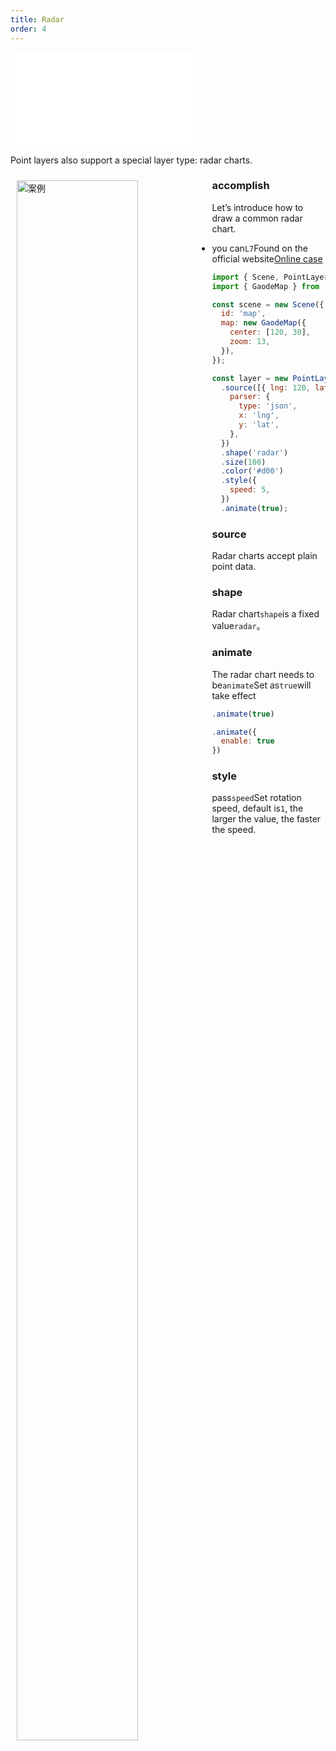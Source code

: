 ```yaml
---
title: Radar
order: 4
---
```


<embed src="@/docs/api/common/style.md"></embed>

Point layers also support a special layer type: radar charts.

<div>
  <div style="width:60%;float:left; margin: 10px;">
    <img  width="80%" alt="案例" src='https://gw.alipayobjects.com/mdn/rms_816329/afts/img/A*YJmVRpmW7FEAAAAAAAAAAAAAARQnAQ'>
  </div>
</div>

### accomplish

Let’s introduce how to draw a common radar chart.

- you can`L7`Found on the official website[Online case](/examples/point/scatter#radarpoint)

```javascript
import { Scene, PointLayer } from '@antv/l7';
import { GaodeMap } from '@antv/l7-maps';

const scene = new Scene({
  id: 'map',
  map: new GaodeMap({
    center: [120, 30],
    zoom: 13,
  }),
});

const layer = new PointLayer()
  .source([{ lng: 120, lat: 30 }], {
    parser: {
      type: 'json',
      x: 'lng',
      y: 'lat',
    },
  })
  .shape('radar')
  .size(100)
  .color('#d00')
  .style({
    speed: 5,
  })
  .animate(true);
```

### source

Radar charts accept plain point data.

### shape

Radar chart`shape`is a fixed value`radar`。

### animate

The radar chart needs to be`animate`Set as`true`will take effect

```javascript
.animate(true)

.animate({
  enable: true
})
```

### style

pass`speed`Set rotation speed, default is`1`, the larger the value, the faster the speed.

